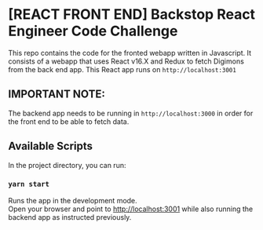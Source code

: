 # [REACT FRONT END] Backstop React Engineer Code Challenge

This repo contains the code for the fronted webapp written in Javascript. It consists of a webapp that uses React v16.X and Redux to fetch Digimons from the back end app. This React app runs on `http://localhost:3001`

## IMPORTANT NOTE:
The backend app needs to be running in `http://localhost:3000` in order for the front end to be able to fetch data.

## Available Scripts
In the project directory, you can run:

### `yarn start`

Runs the app in the development mode.\
Open your browser and point to [http://localhost:3001](http://localhost:3001) while also running the backend app as instructed previously.

